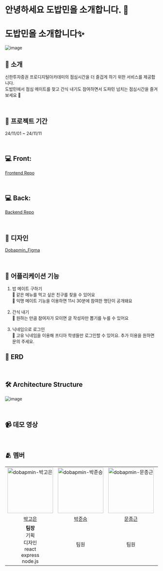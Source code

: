 # 안녕하세요 도밥민을 소개합니다. 🍚

# 도밥민을 소개합니다✨


![image](https://github.com/user-attachments/assets/39320bdb-f99f-4c62-97bb-f81b9a5c9d3a)



## 🍚 소개
신한투자증권 프로디지털아카데미의 점심시간을 더 즐겁게 하기 위한 서비스를 제공합니다. <br>
도밥민에서 점심 메이트를 찾고 간식 내기도 참여하면서 도파민 넘치는 점심시간을 즐겨보세요 🍔

<br>



## 📆 프로젝트 기간
24/11/01 ~ 24/11/11

<br>

## 💻 Front: 
[Frontend Repo](https://github.com/dobapmin/dobapmin-frontend)

<br>

## 💻 Back: 
[Backend Repo](https://github.com/dobapmin/dobapmin-backend)

<br>

## 🎨 디자인
[Dobapmin_Figma](https://www.figma.com/design/bOI6xGJcMPNUvgaKXUl9q7/Untitled?node-id=0-1&t=w4oRxS4DpmBnMSo5-1)

<br>

## 📝 어플리케이션 기능
1. 밥 메이트 구하기 <br>
🍚 같은 메뉴를 먹고 싶은 친구를 찾을 수 있어요 <br>
🍚 익명 메이트 기능을 이용하면 11시 30분에 참여한 명단이 공개돼요<br><br>
2. 간식 내기<br>
🍚 원하는 만큼 참여자가 모이면 글 작성자만 뽑기를 누를 수 있어요<br><br>
3. 닉네임으로 로그인<br>
🍚 고유 닉네임을 이용해 프디아 학생들만 로그인할 수 있어요. 추가 이용을 원하면 문의 주세요.
  

## 📑 ERD


<br>

## 🛠️ Architecture Structure
![image](https://github.com/user-attachments/assets/fb607811-4531-41fd-bb90-7a84e7c91c20)

<br>


## 📹 데모 영상

<br>

## 🫂 멤버
<table>
  <tr>
    <td align="center"><img width="150" alt="dobapmin-박고은" src="https://avatars.githubusercontent.com/u/97538651?v=4"></td>
    <td align="center"><img width="150" alt="dobapmin-박준승" src="https://avatars.githubusercontent.com/u/125808024?v=4"></td>
    <td align="center"><img width="150" alt="dobapmin-문종근" src="https://avatars.githubusercontent.com/u/114092152?v=4"></td>
    <td align="center"><img width="150" alt="dobapmin-이유진" src="https://avatars.githubusercontent.com/u/98758209?v=4"></td>
  </tr>
  <tr>
    <td align="center"><a href="https://github.com/goeunP">박고은</a></td>
    <td align="center"><a href="https://github.com/Pasak22">박준승</a></td>
    <td align="center"><a href="https://github.com/why-only-english">문종근</a></td>
    <td align="center"><a href="https://github.com/ZZZINU">이유진</a></td>
  </tr>
  <tr>
    <td align="center"> <b>팀장</b><br>기획<br>디자인<br>react<br>express<br>node.js </td>
    <td align="center"> 팀원 </td>
    <td align="center"> 팀원 </td>
    <td align="center"> 팀원 </td>
  </tr>
</table>
